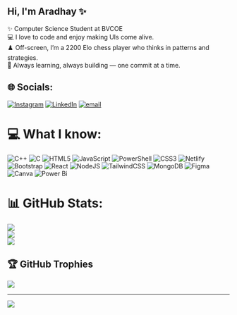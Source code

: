 ## Hi, I'm Aradhay ✨
✨ Computer Science Student at BVCOE </br>
💻 I love to code and enjoy making UIs come alive. </br>
♟️ Off-screen, I’m a 2200 Elo chess player who thinks in patterns and strategies. </br>
🚀 Always learning, always building — one commit at a time. </br>


## 🌐 Socials:
[![Instagram](https://img.shields.io/badge/Instagram-%23E4405F.svg?logo=Instagram&logoColor=white)](https://instagram.com/arads.x) [![LinkedIn](https://img.shields.io/badge/LinkedIn-%230077B5.svg?logo=linkedin&logoColor=white)](https://linkedin.com/in/Aradhay-Saxena) [![email](https://img.shields.io/badge/Email-D14836?logo=gmail&logoColor=white)](mailto:ARADHAYS07@GMAIL.COM) 

# 💻 What I know:
![C++](https://img.shields.io/badge/c++-%2300599C.svg?style=flat&logo=c%2B%2B&logoColor=white) ![C](https://img.shields.io/badge/c-%2300599C.svg?style=flat&logo=c&logoColor=white) ![HTML5](https://img.shields.io/badge/html5-%23E34F26.svg?style=flat&logo=html5&logoColor=white) ![JavaScript](https://img.shields.io/badge/javascript-%23323330.svg?style=flat&logo=javascript&logoColor=%23F7DF1E) ![PowerShell](https://img.shields.io/badge/PowerShell-%235391FE.svg?style=flat&logo=powershell&logoColor=white) ![CSS3](https://img.shields.io/badge/css3-%231572B6.svg?style=flat&logo=css3&logoColor=white) ![Netlify](https://img.shields.io/badge/netlify-%23000000.svg?style=flat&logo=netlify&logoColor=#00C7B7)  ![Bootstrap](https://img.shields.io/badge/bootstrap-%238511FA.svg?style=flat&logo=bootstrap&logoColor=white) ![React](https://img.shields.io/badge/react-%2320232a.svg?style=flat&logo=react&logoColor=%2361DAFB) ![NodeJS](https://img.shields.io/badge/node.js-6DA55F?style=flat&logo=node.js&logoColor=white) ![TailwindCSS](https://img.shields.io/badge/tailwindcss-%2338B2AC.svg?style=flat&logo=tailwind-css&logoColor=white) ![MongoDB](https://img.shields.io/badge/MongoDB-%234ea94b.svg?style=flat&logo=mongodb&logoColor=white) ![Figma](https://img.shields.io/badge/figma-%23F24E1E.svg?style=flat&logo=figma&logoColor=white) ![Canva](https://img.shields.io/badge/Canva-%2300C4CC.svg?style=flat&logo=Canva&logoColor=white) ![Power Bi](https://img.shields.io/badge/power_bi-F2C811?style=flat&logo=powerbi&logoColor=black)
# 📊 GitHub Stats:
![](https://github-readme-stats.vercel.app/api?username=aradhays07&theme=dark&hide_border=false&include_all_commits=false&count_private=false)<br/>
![](https://nirzak-streak-stats.vercel.app/?user=aradhays07&theme=dark&hide_border=false)<br/>
![](https://github-readme-stats.vercel.app/api/top-langs/?username=aradhays07&theme=dark&hide_border=false&include_all_commits=false&count_private=false&layout=compact)

## 🏆 GitHub Trophies
![](https://github-profile-trophy.vercel.app/?username=aradhays07&theme=radical&no-frame=false&no-bg=false&margin-w=4)

---
[![](https://visitcount.itsvg.in/api?id=aradhays07&icon=8&color=9)](https://visitcount.itsvg.in)

<!-- Proudly created with GPRM ( https://gprm.itsvg.in ) -->
